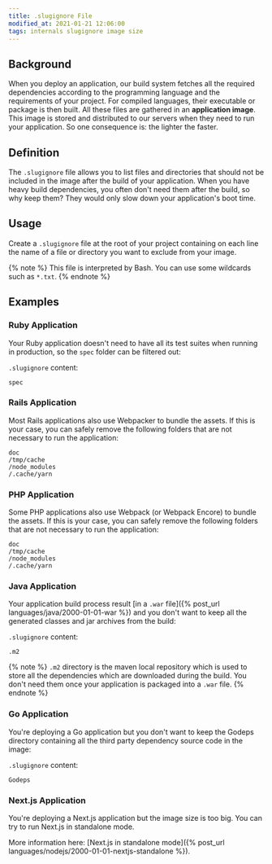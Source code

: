 ```yaml
---
title: .slugignore File
modified_at: 2021-01-21 12:06:00
tags: internals slugignore image size
---
```


## Background

When you deploy an application, our build system fetches all the required
dependencies according to the programming language and the requirements of your
project. For compiled languages, their executable or package is then built. All
these files are gathered in an __application image__. This image is stored and
distributed to our servers when they need to run your application. So one
consequence is: the lighter the faster.

## Definition

The `.slugignore` file allows you to list files and directories that should not
be included in the image after the build of your application. When you have heavy
build dependencies, you often don't need them after the build, so why keep them?
They would only slow down your application's boot time.

## Usage

Create a `.slugignore` file at the root of your project containing on each line
the name of a file or directory you want to exclude from your image.

{% note %}
This file is interpreted by Bash. You can use some wildcards such as `*.txt`.
{% endnote %}

## Examples

### Ruby Application

Your Ruby application doesn't need to have all its test suites when running
in production, so the `spec` folder can be filtered out:

`.slugignore` content:

```text
spec
```

### Rails Application

Most Rails applications also use Webpacker to bundle the assets. If this is your
case, you can safely remove the following folders that are not necessary
to run the application:

```text
doc
/tmp/cache
/node_modules
/.cache/yarn
```

### PHP Application

Some PHP applications also use Webpack (or Webpack Encore) to bundle the assets.
If this is your case, you can safely remove the following folders that are not
necessary to run the application:

```text
doc
/tmp/cache
/node_modules
/.cache/yarn
```

### Java Application

Your application build process result [in a `.war` file]({% post_url
languages/java/2000-01-01-war %}) and you don't want to keep all the generated
classes and jar archives from the build:

`.slugignore` content:

```text
.m2
```

{% note %}
  <code>.m2</code> directory is the maven local repository which is used to store
  all the dependencies which are downloaded during the build. You don't need them once
  your application is packaged into a `.war` file.
{% endnote %}

### Go Application

You're deploying a Go application but you don't want to keep the Godeps
directory containing all the third party dependency source code in the image:

`.slugignore` content:

```text
Godeps
```

### Next.js Application

You're deploying a Next.js application but the image size is too big. You can try to run Next.js in standalone mode.

More information here: [Next.js in standalone mode]({% post_url languages/nodejs/2000-01-01-nextjs-standalone %}).
